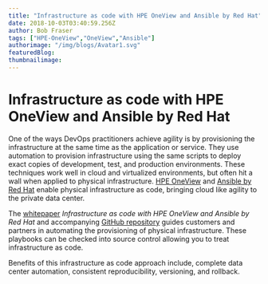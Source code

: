 ```yaml
---
title: "Infrastructure as code with HPE OneView and Ansible by Red Hat"
date: 2018-10-03T03:40:59.256Z
author: Bob Fraser 
tags: ["HPE-OneView","OneView","Ansible"]
authorimage: "/img/blogs/Avatar1.svg"
featuredBlog:
thumbnailimage:
---
```

# Infrastructure as code with HPE OneView and Ansible by Red Hat

One of the ways DevOps practitioners achieve agility is by provisioning the infrastructure at the same time as the application or service. They use automation to provision infrastructure using the same scripts to deploy exact copies of development, test, and production environments. These techniques work well in cloud and virtualized environments, but often hit a wall when applied to physical infrastructure.
[HPE OneView](https://hpe.com/info/oneview) and [Ansible by Red Hat](https://www.ansible.com/) enable physical infrastructure as code, bringing cloud like agility to the private data center.

The [whitepaper](https://github.com/HewlettPackard/oneview-ansible-samples/blob/master/infrastructure-as-code/infrastructure-as-code.md) *Infrastructure as code with HPE OneView and Ansible by Red Hat* and accompanying [GitHub repository](https://github.com/HewlettPackard/oneview-ansible-samples/tree/master/infrastructure-as-code) guides customers and partners in automating the provisioning of physical infrastructure. These playbooks can be checked into source control allowing you to treat infrastructure as code.

Benefits of this infrastructure as code approach include, complete data center automation, consistent reproducibility, versioning, and rollback.
